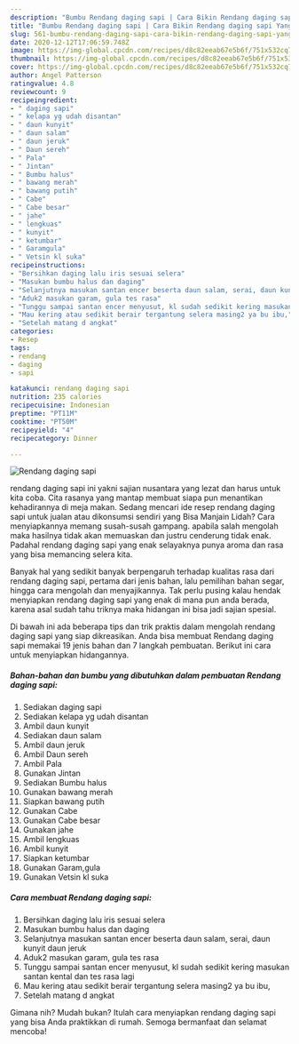 ```yaml
---
description: "Bumbu Rendang daging sapi | Cara Bikin Rendang daging sapi Yang Enak Dan Lezat"
title: "Bumbu Rendang daging sapi | Cara Bikin Rendang daging sapi Yang Enak Dan Lezat"
slug: 561-bumbu-rendang-daging-sapi-cara-bikin-rendang-daging-sapi-yang-enak-dan-lezat
date: 2020-12-12T17:06:59.748Z
image: https://img-global.cpcdn.com/recipes/d8c82eeab67e5b6f/751x532cq70/rendang-daging-sapi-foto-resep-utama.jpg
thumbnail: https://img-global.cpcdn.com/recipes/d8c82eeab67e5b6f/751x532cq70/rendang-daging-sapi-foto-resep-utama.jpg
cover: https://img-global.cpcdn.com/recipes/d8c82eeab67e5b6f/751x532cq70/rendang-daging-sapi-foto-resep-utama.jpg
author: Angel Patterson
ratingvalue: 4.8
reviewcount: 9
recipeingredient:
- " daging sapi"
- " kelapa yg udah disantan"
- " daun kunyit"
- " daun salam"
- " daun jeruk"
- " Daun sereh"
- " Pala"
- " Jintan"
- " Bumbu halus"
- " bawang merah"
- " bawang putih"
- " Cabe"
- " Cabe besar"
- " jahe"
- " lengkuas"
- " kunyit"
- " ketumbar"
- " Garamgula"
- " Vetsin kl suka"
recipeinstructions:
- "Bersihkan daging lalu iris sesuai selera"
- "Masukan bumbu halus dan daging"
- "Selanjutnya masukan santan encer beserta daun salam, serai, daun kunyit daun jeruk"
- "Aduk2 masukan garam, gula tes rasa"
- "Tunggu sampai santan encer menyusut, kl sudah sedikit kering masukan santan kental dan tes rasa lagi"
- "Mau kering atau sedikit berair tergantung selera masing2 ya bu ibu,"
- "Setelah matang d angkat"
categories:
- Resep
tags:
- rendang
- daging
- sapi

katakunci: rendang daging sapi 
nutrition: 235 calories
recipecuisine: Indonesian
preptime: "PT11M"
cooktime: "PT50M"
recipeyield: "4"
recipecategory: Dinner

---
```



![Rendang daging sapi](https://img-global.cpcdn.com/recipes/d8c82eeab67e5b6f/751x532cq70/rendang-daging-sapi-foto-resep-utama.jpg)


rendang daging sapi ini yakni sajian nusantara yang lezat dan harus untuk kita coba. Cita rasanya yang mantap membuat siapa pun menantikan kehadirannya di meja makan.
Sedang mencari ide resep rendang daging sapi untuk jualan atau dikonsumsi sendiri yang Bisa Manjain Lidah? Cara menyiapkannya memang susah-susah gampang. apabila salah mengolah maka hasilnya tidak akan memuaskan dan justru cenderung tidak enak. Padahal rendang daging sapi yang enak selayaknya punya aroma dan rasa yang bisa memancing selera kita.

Banyak hal yang sedikit banyak berpengaruh terhadap kualitas rasa dari rendang daging sapi, pertama dari jenis bahan, lalu pemilihan bahan segar, hingga cara mengolah dan menyajikannya. Tak perlu pusing kalau hendak menyiapkan rendang daging sapi yang enak di mana pun anda berada, karena asal sudah tahu triknya maka hidangan ini bisa jadi sajian spesial.




Di bawah ini ada beberapa tips dan trik praktis dalam mengolah rendang daging sapi yang siap dikreasikan. Anda bisa membuat Rendang daging sapi memakai 19 jenis bahan dan 7 langkah pembuatan. Berikut ini cara untuk menyiapkan hidangannya.

<!--inarticleads1-->

##### Bahan-bahan dan bumbu yang dibutuhkan dalam pembuatan Rendang daging sapi:

1. Sediakan  daging sapi
1. Sediakan  kelapa yg udah disantan
1. Ambil  daun kunyit
1. Sediakan  daun salam
1. Ambil  daun jeruk
1. Ambil  Daun sereh
1. Ambil  Pala
1. Gunakan  Jintan
1. Sediakan  Bumbu halus
1. Gunakan  bawang merah
1. Siapkan  bawang putih
1. Gunakan  Cabe
1. Gunakan  Cabe besar
1. Gunakan  jahe
1. Ambil  lengkuas
1. Ambil  kunyit
1. Siapkan  ketumbar
1. Gunakan  Garam,gula
1. Gunakan  Vetsin kl suka




<!--inarticleads2-->

##### Cara membuat Rendang daging sapi:

1. Bersihkan daging lalu iris sesuai selera
1. Masukan bumbu halus dan daging
1. Selanjutnya masukan santan encer beserta daun salam, serai, daun kunyit daun jeruk
1. Aduk2 masukan garam, gula tes rasa
1. Tunggu sampai santan encer menyusut, kl sudah sedikit kering masukan santan kental dan tes rasa lagi
1. Mau kering atau sedikit berair tergantung selera masing2 ya bu ibu,
1. Setelah matang d angkat




Gimana nih? Mudah bukan? Itulah cara menyiapkan rendang daging sapi yang bisa Anda praktikkan di rumah. Semoga bermanfaat dan selamat mencoba!
